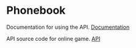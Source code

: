 # Phonebook

Documentation for using the API.
[Documentation](https://phonebook-api-exp1.onrender.com/api-docs/)

API source code for online game.
[API](https://github.com/bohdan-strilets/phonebook-api)
